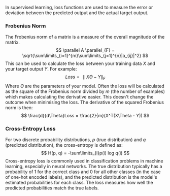 In supervised learning, loss functions are used to measure the error or deviation between the predicted output and the actual target output.
### Frobenius Norm
The Frobenius norm of a matrix is a measure of the overall magnitude of the matrix. 
$$
\parallel A \parallel_{F} = \sqrt{\sum\limits_{i=1}^{m}\sum\limits_{j=1}^{n}|a_{ij}|^2}
$$
This can be used to calculate the loss between your training data $X$ and your target output $Y$. For example:
$$
Loss = \parallel X\Theta - Y \parallel_F
$$
Where $\Theta$ are the parameters of your model.
Often the loss will be calculated as the square of the Frobenius norm divided by $m$ (the number of examples) which makes calculating the derivative easier. This doesn't change the outcome when minimising the loss. The derivative of the squared Frobenius norm is then:
$$
\frac{d}{d\Theta}Loss = \frac{2}{m}(X^T(X\Theta - Y))
$$
### Cross-Entropy Loss
For two discrete probability distributions, $p$ (true distribution) and $q$ (predicted distribution), the cross-entropy is defined as: 
$$
		H(p, q) = -\sum\limits_{i}p(i) log q(i)
$$
Cross-entropy loss is commonly used in classification problems in machine learning, especially in neural networks. The true distribution typically has a probability of 1 for the correct class and 0 for all other classes (in the case of one-hot encoded labels), and the predicted distribution is the model's estimated probabilities for each class. The loss measures how well the predicted probabilities match the true labels.
